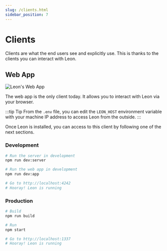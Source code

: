 ```yaml
---
slug: /clients.html
sidebar_position: 7
---
```


# Clients

Clients are what the end users see and explicitly use. This is thanks to the clients you can interact with Leon.

## Web App

![Leon's Web App](/img/guide/web-app_client_en.png "Leon's Web App")

The web app is the only client today. It allows you to interact with Leon via your browser.

:::tip Tip
From the `.env` file, you can edit the `LEON_HOST` environment variable with your machine IP address to access Leon from the outside.
:::

Once Leon is installed, you can access to this client by following one of the next sections.

### Development

```bash
# Run the server in development
npm run dev:server

# Run the web app in development
npm run dev:app

# Go to http://localhost:4242
# Hooray! Leon is running
```

### Production

```bash
# Build
npm run build

# Run
npm start

# Go to http://localhost:1337
# Hooray! Leon is running
```
